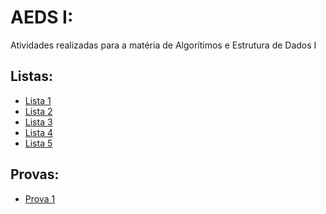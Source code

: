 # AEDS I:
Atividades realizadas para a matéria de Algorítimos e Estrutura de Dados I
## Listas:
- [Lista 1](lista01/README.md)
- [Lista 2](lista02/README.md)
- [Lista 3]()
- [Lista 4]()
- [Lista 5]()
## Provas:
- [Prova 1]()
